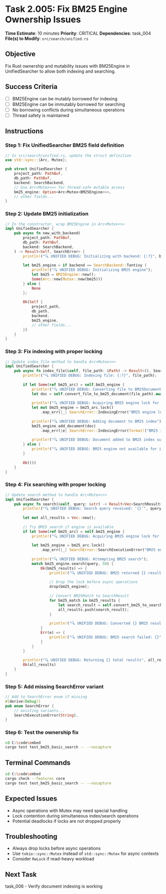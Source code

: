 # Task 2.005: Fix BM25 Engine Ownership Issues

**Time Estimate**: 10 minutes
**Priority**: CRITICAL
**Dependencies**: task_004
**File(s) to Modify**: `src/search/unified.rs`

## Objective
Fix Rust ownership and mutability issues with BM25Engine in UnifiedSearcher to allow both indexing and searching.

## Success Criteria
- [ ] BM25Engine can be mutably borrowed for indexing
- [ ] BM25Engine can be immutably borrowed for searching
- [ ] No borrowing conflicts during simultaneous operations
- [ ] Thread safety is maintained

## Instructions

### Step 1: Fix UnifiedSearcher BM25 field definition
```rust
// In src/search/unified.rs, update the struct definition
use std::sync::{Arc, Mutex};

pub struct UnifiedSearcher {
    project_path: PathBuf,
    db_path: PathBuf,
    backend: SearchBackend,
    // Use Arc<Mutex<>> for thread-safe mutable access
    bm25_engine: Option<Arc<Mutex<BM25Engine>>>,
    // other fields...
}
```

### Step 2: Update BM25 initialization
```rust
// In the constructor, wrap BM25Engine in Arc<Mutex<>>
impl UnifiedSearcher {
    pub async fn new_with_backend(
        project_path: PathBuf,
        db_path: PathBuf,
        backend: SearchBackend,
    ) -> Result<Self, SearchError> {
        println!("🔍 UNIFIED DEBUG: Initializing with backend: {:?}", backend);
        
        let bm25_engine = if backend == SearchBackend::Tantivy {
            println!("🔍 UNIFIED DEBUG: Initializing BM25 engine");
            let bm25 = BM25Engine::new();
            Some(Arc::new(Mutex::new(bm25)))
        } else {
            None
        };
        
        Ok(Self {
            project_path,
            db_path,
            backend,
            bm25_engine,
            // other fields...
        })
    }
}
```

### Step 3: Fix indexing with proper locking
```rust
// Update index_file method to handle Arc<Mutex<>>
impl UnifiedSearcher {
    pub async fn index_file(&self, file_path: &Path) -> Result<(), SearchError> {
        println!("🔍 UNIFIED DEBUG: Indexing file: {:?}", file_path);
        
        if let Some(ref bm25_arc) = self.bm25_engine {
            println!("🔍 UNIFIED DEBUG: Converting file to BM25Document");
            let doc = self.convert_file_to_bm25_document(file_path).await?;
            
            println!("🔍 UNIFIED DEBUG: Acquiring BM25 engine lock for indexing");
            let mut bm25_engine = bm25_arc.lock()
                .map_err(|_| SearchError::IndexingError("BM25 engine lock poisoned".to_string()))?;
            
            println!("🔍 UNIFIED DEBUG: Adding document to BM25 index");
            bm25_engine.add_document(doc)
                .map_err(|e| SearchError::IndexingError(format!("BM25 indexing failed: {}", e)))?;
            
            println!("🔍 UNIFIED DEBUG: Document added to BM25 index successfully");
        } else {
            println!("🔍 UNIFIED DEBUG: BM25 engine not available for indexing");
        }
        
        Ok(())
    }
}
```

### Step 4: Fix searching with proper locking
```rust
// Update search method to handle Arc<Mutex<>>
impl UnifiedSearcher {
    pub async fn search(&self, query: &str) -> Result<Vec<SearchResult>, SearchError> {
        println!("🔍 UNIFIED DEBUG: Search query received: '{}'", query);
        
        let mut all_results = Vec::new();
        
        // Try BM25 search if engine is available
        if let Some(ref bm25_arc) = self.bm25_engine {
            println!("🔍 UNIFIED DEBUG: Acquiring BM25 engine lock for searching");
            
            let bm25_engine = bm25_arc.lock()
                .map_err(|_| SearchError::SearchExecutionError("BM25 engine lock poisoned".to_string()))?;
            
            println!("🔍 UNIFIED DEBUG: Attempting BM25 search");
            match bm25_engine.search(query, 50) {
                Ok(bm25_results) => {
                    println!("🔍 UNIFIED DEBUG: BM25 returned {} results", bm25_results.len());
                    
                    // Drop the lock before async operations
                    drop(bm25_engine);
                    
                    // Convert BM25Match to SearchResult
                    for bm25_match in bm25_results {
                        let search_result = self.convert_bm25_to_search_result(bm25_match).await?;
                        all_results.push(search_result);
                    }
                    
                    println!("🔍 UNIFIED DEBUG: Converted {} BM25 results to SearchResult", all_results.len());
                }
                Err(e) => {
                    println!("🔍 UNIFIED DEBUG: BM25 search failed: {}", e);
                }
            }
        }
        
        println!("🔍 UNIFIED DEBUG: Returning {} total results", all_results.len());
        Ok(all_results)
    }
}
```

### Step 5: Add missing SearchError variant
```rust
// Add to SearchError enum if missing
#[derive(Debug)]
pub enum SearchError {
    // existing variants...
    SearchExecutionError(String),
}
```

### Step 6: Test the ownership fix
```bash
cd C:\code\embed
cargo test test_bm25_basic_search -- --nocapture
```

## Terminal Commands
```bash
cd C:\code\embed
cargo check --features core
cargo test test_bm25_basic_search -- --nocapture
```

## Expected Issues
- Async operations with Mutex may need special handling
- Lock contention during simultaneous index/search operations
- Potential deadlocks if locks are not dropped properly

## Troubleshooting
- Always drop locks before async operations
- Use `tokio::sync::Mutex` instead of `std::sync::Mutex` for async contexts
- Consider `RwLock` if read-heavy workload

## Next Task
task_006 - Verify document indexing is working